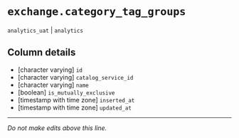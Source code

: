 # `exchange.category_tag_groups`
`analytics_uat` | `analytics`

## Column details
* [character varying] `id`
* [character varying] `catalog_service_id`
* [character varying] `name`
* [boolean]   `is_mutually_exclusive`
* [timestamp with time zone] `inserted_at`
* [timestamp with time zone] `updated_at`

-------------------------------------------------------------------------------
*Do not make edits above this line.*
